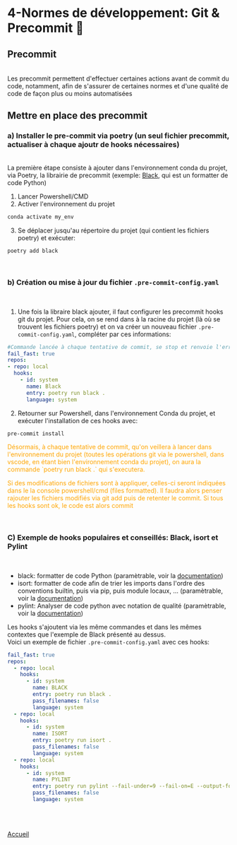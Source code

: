 # 4-Normes de développement: Git & Precommit :large_blue_diamond:
## Precommit
\
 Les precommit permettent d'effectuer certaines actions avant de commit du code, notamment, afin de s'assurer de certaines normes et d'une qualité de code de façon plus ou moins automatisées 

## Mettre en place des precommit
### a) Installer le pre-commit via poetry (un seul fichier precommit, actualiser à chaque ajoutr de hooks nécessaires)
\
La première étape consiste à ajouter dans l'environnement conda du projet, via Poetry, la librairie de precommit (exemple: [Black](https://github.com/psf/black), qui est un formatter de code Python)

  1. Lancer Powershell/CMD
  2. Activer l'environnement du projet
  ```powershell
  conda activate my_env
  ```
  3. Se déplacer jusqu'au répertoire du projet (qui contient les fichiers poetry) et exécuter:
  ```powershell
  poetry add black
  ```


<br>

### b) Création ou mise à jour du fichier ```.pre-commit-config.yaml``` 
<br>

  1. Une fois la libraire black ajouter, il faut configurer les precommit hooks git du projet. Pour cela, on se rend dans à la racine du projet (là où se trouvent les fichiers poetry) et on va créer un nouveau fichier ```.pre-commit-config.yaml```, compléter par ces informations:

  ```yaml
  #Commande lancée à chaque tentative de commit, se stop et renvoie l'erreur dès qu'un hook fail
  fail_fast: true 
  repos:
  - repo: local
    hooks:
      - id: system 
        name: Black
        entry: poetry run black . 
        language: system
  ```

  2. Retourner sur Powershell, dans l'environnement Conda du projet, et exécuter l'installation de ces hooks avec:
  ```bash
  pre-commit install
  ```
  <p style='color:orange'>Désormais, à chaque tentative de commit, qu'on veillera à lancer dans l'environnement du projet (toutes les opérations git via le powershell, dans vscode, en étant bien l'environnement conda du projet), on aura la commande `poetry run black .` qui s'executera.</p>

  <p style='color:orange'>Si des modifications de fichiers sont à appliquer, celles-ci seront indiquées dans le la console powershell/cmd (files formatted). Il faudra alors penser rajouter les fichiers modifiés via git add puis de retenter le commit. Si tous les hooks sont ok, le code est alors commit</p>

<br>

### C) Exemple de hooks populaires et conseillés: Black, isort et Pylint 

<br>

 - black: formatter de code Python (paramètrable, voir la [documentation](https://github.com/psf/black))
 - isort: formatter de code afin de trier les imports dans l'ordre des conventions builtin, puis via pip, puis module locaux, ... (paramètrable, voir la [documentation](https://github.com/PyCQA/isort))
 - pylint: Analyser de code python avec notation de qualité (paramètrable, voir la [documentation](https://pylint.pycqa.org/en/latest/))

Les hooks s'ajoutent via les même commandes et dans les mêmes contextes que l'exemple de Black présenté au dessus.\
Voici un exemple de fichier ```.pre-commit-config.yaml``` avec ces hooks:

```yaml
fail_fast: true
repos:
  - repo: local
    hooks:
      - id: system
        name: BLACK
        entry: poetry run black .
        pass_filenames: false
        language: system
  - repo: local
    hooks:
      - id: system
        name: ISORT
        entry: poetry run isort .
        pass_filenames: false
        language: system
  - repo: local
    hooks:
      - id: system
        name: PYLINT
        entry: poetry run pylint --fail-under=9 --fail-on=E --output-format=colorized src #Ici score >9/10 mais paramétrable
        pass_filenames: false
        language: system
````
<br>
<br>

[Accueil](../README.md)
